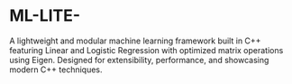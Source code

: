 # ML-LITE-
A lightweight and modular machine learning framework built in C++ featuring Linear and Logistic Regression with optimized matrix operations using Eigen. Designed for extensibility, performance, and showcasing modern C++ techniques.
